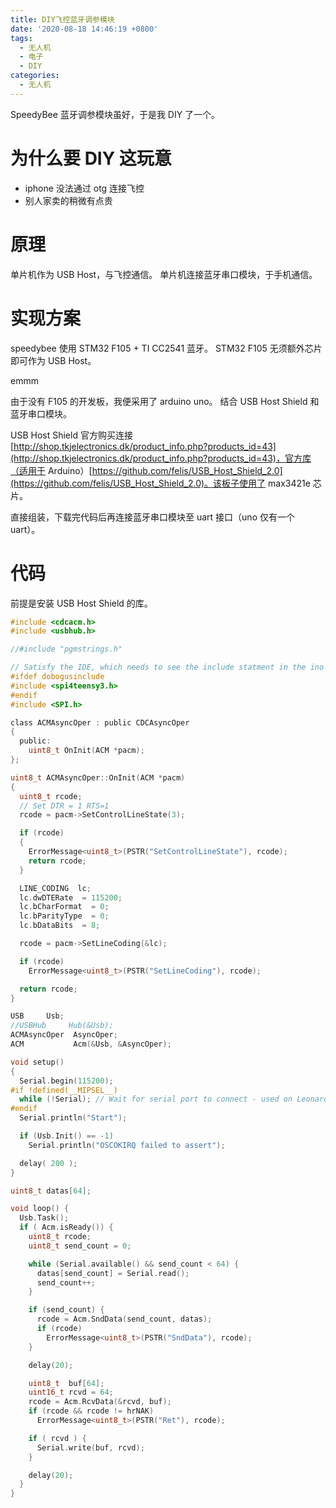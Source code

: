 ```yaml
---
title: DIY飞控蓝牙调参模块
date: '2020-08-18 14:46:19 +0800'
tags:
  - 无人机
  - 电子
  - DIY
categories:
  - 无人机
---
```


SpeedyBee 蓝牙调参模块虽好，于是我 DIY 了一个。

<!-- more -->

# 为什么要 DIY 这玩意

- iphone 没法通过 otg 连接飞控
- 别人家卖的稍微有点贵

# 原理

单片机作为 USB Host，与飞控通信。
单片机连接蓝牙串口模块，于手机通信。

# 实现方案

speedybee 使用 STM32 F105 + TI CC2541 蓝牙。
STM32 F105 无须额外芯片即可作为 USB Host。

emmm

由于没有 F105 的开发板，我便采用了 arduino uno。
结合 USB Host Shield 和 蓝牙串口模块。

USB Host Shield 官方购买连接 [http://shop.tkjelectronics.dk/product_info.php?products_id=43](http://shop.tkjelectronics.dk/product_info.php?products_id=43)，官方库（适用于 Arduino）[https://github.com/felis/USB_Host_Shield_2.0](https://github.com/felis/USB_Host_Shield_2.0)。该板子使用了 max3421e 芯片。

直接组装，下载完代码后再连接蓝牙串口模块至 uart 接口（uno 仅有一个 uart）。

# 代码

前提是安装 USB Host Shield 的库。

```c
#include <cdcacm.h>
#include <usbhub.h>

//#include "pgmstrings.h"

// Satisfy the IDE, which needs to see the include statment in the ino too.
#ifdef dobogusinclude
#include <spi4teensy3.h>
#endif
#include <SPI.h>

class ACMAsyncOper : public CDCAsyncOper
{
  public:
    uint8_t OnInit(ACM *pacm);
};

uint8_t ACMAsyncOper::OnInit(ACM *pacm)
{
  uint8_t rcode;
  // Set DTR = 1 RTS=1
  rcode = pacm->SetControlLineState(3);

  if (rcode)
  {
    ErrorMessage<uint8_t>(PSTR("SetControlLineState"), rcode);
    return rcode;
  }

  LINE_CODING  lc;
  lc.dwDTERate  = 115200;
  lc.bCharFormat  = 0;
  lc.bParityType  = 0;
  lc.bDataBits  = 8;

  rcode = pacm->SetLineCoding(&lc);

  if (rcode)
    ErrorMessage<uint8_t>(PSTR("SetLineCoding"), rcode);

  return rcode;
}

USB     Usb;
//USBHub     Hub(&Usb);
ACMAsyncOper  AsyncOper;
ACM           Acm(&Usb, &AsyncOper);

void setup()
{
  Serial.begin(115200);
#if !defined(__MIPSEL__)
  while (!Serial); // Wait for serial port to connect - used on Leonardo, Teensy and other boards with built-in USB CDC serial connection
#endif
  Serial.println("Start");

  if (Usb.Init() == -1)
    Serial.println("OSCOKIRQ failed to assert");

  delay( 200 );
}

uint8_t datas[64];

void loop() {
  Usb.Task();
  if ( Acm.isReady()) {
    uint8_t rcode;
    uint8_t send_count = 0;

    while (Serial.available() && send_count < 64) {
      datas[send_count] = Serial.read();
      send_count++;
    }

    if (send_count) {
      rcode = Acm.SndData(send_count, datas);
      if (rcode)
        ErrorMessage<uint8_t>(PSTR("SndData"), rcode);
    }

    delay(20);

    uint8_t  buf[64];
    uint16_t rcvd = 64;
    rcode = Acm.RcvData(&rcvd, buf);
    if (rcode && rcode != hrNAK)
      ErrorMessage<uint8_t>(PSTR("Ret"), rcode);

    if ( rcvd ) {
      Serial.write(buf, rcvd);
    }

    delay(20);
  }
}
```
